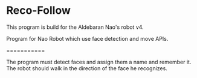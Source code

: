 Reco-Follow
===========

This program is build for the Aldebaran Nao's robot v4.

Program for Nao Robot which use face detection and move APIs.

===========

The program must detect faces and assign them a name and remember it. The robot should walk in the direction
of the face he recognizes.
